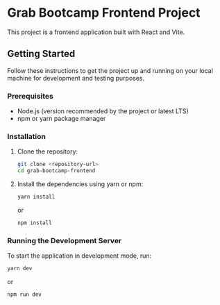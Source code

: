 # Grab Bootcamp Frontend Project

This project is a frontend application built with React and Vite.

## Getting Started

Follow these instructions to get the project up and running on your local machine for development and testing purposes.

### Prerequisites

- Node.js (version recommended by the project or latest LTS)
- npm or yarn package manager

### Installation

1.  Clone the repository:
    ```bash
    git clone <repository-url>
    cd grab-bootcamp-frontend
    ```
2.  Install the dependencies using yarn or npm:
    ```bash
    yarn install
    ```
    or
    ```bash
    npm install
    ```

### Running the Development Server

To start the application in development mode, run:

```bash
yarn dev
```

or

```bash
npm run dev
```
